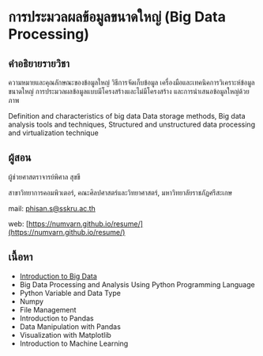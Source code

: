 # การประมวลผลข้อมูลขนาดใหญ่ (Big Data Processing)

## คำอธิยายรายวิชา

ความหมายและคุณลักษณะของข้อมูลใหญ่ วิธีการจัดเก็บข้อมูล เครื่องมือและเทคนิคการวิเคราะห์ข้อมูลขนาดใหญ่ การประมวลผลข้อมูลแบบมีโครงสร้างและไม่มีโครงสร้าง และการนำเสนอข้อมูลใหญ่ด้วยภาพ

Definition and characteristics of big data Data storage methods, Big data analysis tools and techniques, Structured and unstructured data processing and virtualization technique

## ผู้สอน

ผู้ช่วยศาสตราจารย์พิศาล สุขขี

สาขาวิทยาการคอมพิวเตอร์,
คณะศิลปศาสตร์และวิทยาศาสตร์,
มหาวิทยาลัยราชภัฏศรีสะเกษ

mail: phisan.s@sskru.ac.th

web: [https://numvarn.github.io/resume/](https://numvarn.github.io/resume/)

## เนื้อหา

- [Introduction to Big Data](https://github.com/numvarn/BigDataProcessing/blob/main/content/01.Intro_BigData.ipynb)
- Big Data Processing and Analysis Using Python Programming Language
- Python Variable and Data Type
- Numpy
- File Management
- Introduction to Pandas
- Data Manipulation with Pandas
- Visualization with Matplotlib
- Introduction to Machine Learning
